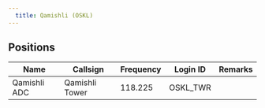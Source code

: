 ```yaml
---
  title: Qamishli (OSKL)
---
```


## Positions

|    Name   | Callsign	| Frequency | Login ID | Remarks |
| --------- | --------	| ---------	| -------- | ------- |
| Qamishli ADC | Qamishli Tower | 118.225 | OSKL_TWR | |

